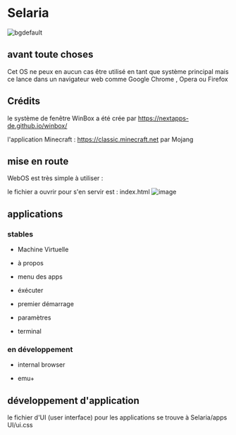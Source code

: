 # Selaria
![bgdefault](https://user-images.githubusercontent.com/77587065/153614505-e5d863e2-0752-4a0c-8f5a-cf633ba010b2.png)
## avant toute choses
Cet OS ne peux en aucun cas être utilisé en tant que système principal mais ce lance dans un navigateur web comme Google Chrome , Opera ou Firefox
## Crédits
le système de fenêtre WinBox a été crée par https://nextapps-de.github.io/winbox/

l'application Minecraft : https://classic.minecraft.net par Mojang
## mise en route
WebOS est très simple à utiliser :

le fichier a ouvrir pour s'en servir est : index.html
![image](https://user-images.githubusercontent.com/77587065/153614446-db48c415-2f03-43ed-9b6f-8203aeee7c6c.png)
## applications
### stables
- Machine Virtuelle

- à propos

- menu des apps

- éxécuter

- premier démarrage

- paramètres

- terminal

### en développement
- internal browser

- emu+

## développement d'application

le fichier d'UI (user interface) pour les applications se trouve à Selaria/apps UI/ui.css
